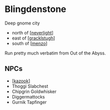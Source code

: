 # Blingdenstone

Deep gnome city
- north of [[neverlight]]
- east of [[gracklstugh]]
- south of [[menzo]]

Run pretty much verbatim from Out of the Abyss.

## NPCs
- [[kazook]]
- Thoggi Slabchest
- Chipgrin Goldwhisker
- Diggermattocks
- Gurnik Tapfinger

[//begin]: # "Autogenerated link references for markdown compatibility"
[neverlight]: neverlight "Neverlight Grove"
[gracklstugh]: gracklstugh "Gracklstugh"
[menzo]: menzo "Menzoberranzan"
[kazook]: ../npcs/kazook "Kazook Pickshine"
[//end]: # "Autogenerated link references"
